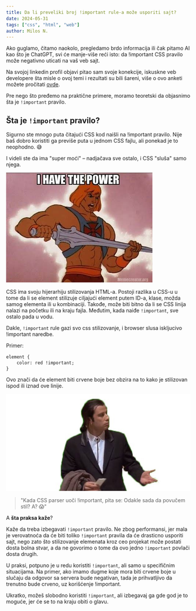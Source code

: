 ```yaml
---
title: Da li preveliki broj !important rule-a može usporiti sajt?
date: 2024-05-31
tags: ["css", "html", "web"]
author: Milos N.
---
```


Ako guglamo, čitamo naokolo, pregledamo brdo informacija ili čak pitamo AI kao što je ChatGPT, svi će manje-više reći isto: da !important CSS pravilo može negativno uticati na vaš veb sajt.

Na svojoj linkedin profil objavi pitao sam svoje konekcije, iskuskne veb developere šta misle o ovoj temi i rezultati su bili šareni, više o ovo anketi možete pročitati [ovde](https://www.linkedin.com/feed/update/urn:li:activity:7201524440273154048/).

Pre nego što pređemo na praktične primere, moramo teoretski da objasnimo šta je `!important` pravilo.

## Šta je `!important` pravilo?

Sigurno ste mnogo puta čitajući CSS kod naišli na !important pravilo. Nije baš dobro koristiti ga previše puta u jednom CSS fajlu, ali ponekad je to neophodno. 😅

I videli ste da ima "super moći" – nadjačava sve ostalo, i CSS "sluša" samo njega.

![He-Man, I have the power](./i-have-the-power.jpeg)

CSS ima svoju hijerarhiju stilizovanja HTML-a. Postoji razlika u CSS-u u tome da li se element stilizuje ciljajući element putem ID-a, klase, možda samog elementa ili u kombinaciji. Takođe, može biti bitno da li se CSS linija nalazi na početku ili na kraju fajla. Međutim, kada naiđe `!important`, sve ostalo pada u vodu.


Dakle, `!important` rule gazi svo css stilizovanje, i browser slusa iskljucivo !important naredbe.

Primer:

    element { 
        color: red !important; 
    }


 Ovo znači da će element biti crvene boje bez obzira na to kako je stilizovan ispod ili iznad ove linije.

 ![WTF, where I'am ?](./css-meme.jpeg)

 > "Kada CSS parser uoči !important, pita se: Odakle sada da povučem stil? A? 😱"

 A **šta praksa kaže**? 

 Kaže da treba izbegavati `!important` pravilo. Ne zbog performansi, jer mala je verovatnoća da će biti toliko `!important` pravila da će drasticno usporiti sajt, nego zato što stilizovanje elemenata kroz ceo projekat može postati dosta bolna stvar, a da ne govorimo o tome da ovo jedno `!important` povlači dosta drugih.


 U praksi, potpuno je u redu koristiti `!important`, ali samo u specifičnim situacijama. Na primer, ako imamo dugme koje mora biti crvene boje u slučaju da odgovor sa servera bude negativan, tada je prihvatljivo da trenutno bude crveno, uz korišćenje !important.

 Ukratko, možeš slobodno koristiti `!important`, ali izbegavaj ga gde god je to moguće, jer će se to na kraju obiti o glavu.

